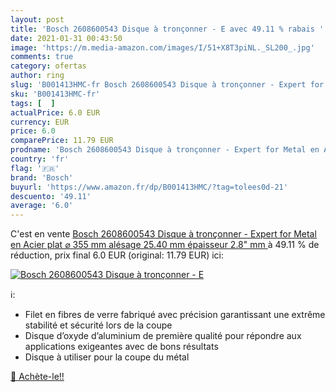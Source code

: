 ```yaml
---
layout: post
title: 'Bosch 2608600543 Disque à tronçonner - E avec 49.11 % rabais '
date: 2021-01-31 00:43:50
image: 'https://m.media-amazon.com/images/I/51+X8T3piNL._SL200_.jpg'
comments: true
category: ofertas
author: ring
slug: 'B001413HMC-fr Bosch 2608600543 Disque à tronçonner - Expert for Metal en...'
sku: 'B001413HMC-fr'
tags: [  ]
actualPrice: 6.0 EUR
currency: EUR
price: 6.0
comparePrice: 11.79 EUR
prodname: 'Bosch 2608600543 Disque à tronçonner - Expert for Metal en Acier plat  ⌀ 355 mm  alésage 25.40 mm  épaisseur 2.8" mm '
country: 'fr'
flag: '🇫🇷'
brand: 'Bosch'
buyurl: 'https://www.amazon.fr/dp/B001413HMC/?tag=tolees0d-21'
descuento: '49.11'
average: '6.0'
---
```


C'est en vente [Bosch 2608600543 Disque à tronçonner - Expert for Metal en Acier plat  ⌀ 355 mm  alésage 25.40 mm  épaisseur 2.8" mm ](https://www.amazon.fr/dp/B001413HMC/?tag=tolees0d-21)  à  49.11 % de réduction, prix final  6.0 EUR (original: 11.79 EUR) ici:

[![Bosch 2608600543 Disque à tronçonner - E](https://m.media-amazon.com/images/I/51+X8T3piNL._SL200_.jpg)](https://www.amazon.fr/dp/B001413HMC/?tag=tolees0d-21)

ℹ️:

- Filet en fibres de verre fabriqué avec précision garantissant une extrême stabilité et sécurité lors de la coupe
- Disque d’oxyde d’aluminium de première qualité pour répondre aux applications exigeantes avec de bons résultats
- Disque à utiliser pour la coupe du métal

[🛒 Achète-le!!](https://www.amazon.fr/dp/B001413HMC/?tag=tolees0d-21)
